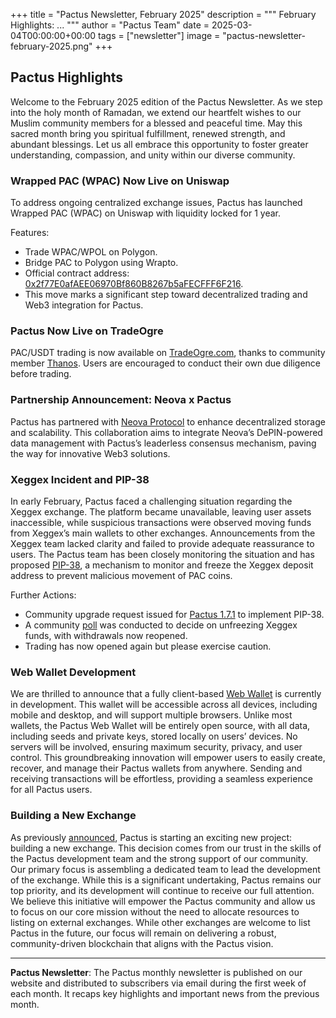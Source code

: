 +++
title = "Pactus Newsletter, February 2025"
description = """
February Highlights:  ...
"""
author = "Pactus Team"
date = 2025-03-04T00:00:00+00:00
tags = ["newsletter"]
image = "pactus-newsletter-february-2025.png"
+++

## Pactus Highlights

Welcome to the February 2025 edition of the Pactus Newsletter.
As we step into the holy month of Ramadan, we extend our heartfelt wishes to
our Muslim community members for a blessed and peaceful time. May this sacred month bring you spiritual fulfillment,
renewed strength, and abundant blessings. Let us all embrace this opportunity to
foster greater understanding, compassion, and unity within our diverse community.

### Wrapped PAC (WPAC) Now Live on Uniswap

To address ongoing centralized exchange issues, Pactus has launched Wrapped PAC (WPAC) on Uniswap with
liquidity locked for 1 year.

Features:

- Trade WPAC/WPOL on Polygon.
- Bridge PAC to Polygon using Wrapto.
- Official contract address:
  [0x2f77E0afAEE06970Bf860B8267b5aFECFFF6F216](https://polygonscan.com/token/0x2f77E0afAEE06970Bf860B8267b5aFECFFF6F216).
- This move marks a significant step toward decentralized trading and Web3 integration for Pactus.

### Pactus Now Live on TradeOgre

PAC/USDT trading is now available on [TradeOgre.com](https://tradeogre.com/), thanks to community member
[Thanos](https://x.com/Thanos8912).
Users are encouraged to conduct their own due diligence before trading.

### Partnership Announcement: Neova x Pactus

Pactus has partnered with [Neova Protocol](https://neova.io/) to enhance decentralized storage and scalability.
This collaboration aims to integrate Neova’s DePIN-powered data management with Pactus’s leaderless consensus mechanism,
paving the way for innovative Web3 solutions.

### Xeggex Incident and PIP-38

In early February, Pactus faced a challenging situation regarding the Xeggex exchange.
The platform became unavailable, leaving user assets inaccessible,
while suspicious transactions were observed moving funds from Xeggex’s main wallets to other exchanges.
Announcements from the Xeggex team lacked clarity and failed to provide adequate reassurance to users.
The Pactus team has been closely monitoring the situation and has proposed
[PIP-38](https://pips.pactus.org/PIPs/pip-38),
a mechanism to monitor and freeze the Xeggex deposit address to prevent malicious movement of PAC coins.

Further Actions:

- Community upgrade request issued for
  [Pactus 1.7.1](https://pactus.org/2025/02/10/important-announcement-regarding-xeggex-exploit/) to implement PIP-38.
- A community [poll](https://x.com/PactusChain/status/1893327634735530267)
  was conducted to decide on unfreezing Xeggex funds, with withdrawals now reopened.
- Trading has now opened again but please exercise caution.

### Web Wallet Development

We are thrilled to announce that a fully client-based
[Web Wallet](https://github.com/pactus-project/pactus-wallet) is currently in development.
This wallet will be accessible across all devices, including mobile and desktop, and will support multiple browsers.
Unlike most wallets, the Pactus Web Wallet will be entirely open source, with all data,
including seeds and private keys, stored locally on users’ devices.
No servers will be involved, ensuring maximum security, privacy, and user control.
This groundbreaking innovation will empower users to easily create, recover,
and manage their Pactus wallets from anywhere.
Sending and receiving transactions will be effortless, providing a seamless experience for all Pactus users.

### Building a New Exchange

As previously [announced](https://pactus.org/2025/02/10/we-are-building-an-exchange-a-different-one/),
Pactus is starting an exciting new project: building a new exchange.
This decision comes from our trust in the skills of the Pactus development team and the strong support of our community.
Our primary focus is assembling a dedicated team to lead the development of the exchange.
While this is a significant undertaking, Pactus remains our top priority,
and its development will continue to receive our full attention.
We believe this initiative will empower the Pactus community and
allow us to focus on our core mission without the need to allocate resources to listing on external exchanges.
While other exchanges are welcome to list Pactus in the future,
our focus will remain on delivering a robust, community-driven blockchain that aligns with the Pactus vision.

---

**Pactus Newsletter**: The Pactus monthly newsletter is published on our website and
distributed to subscribers via email during the first week of each month.
It recaps key highlights and important news from the previous month.
